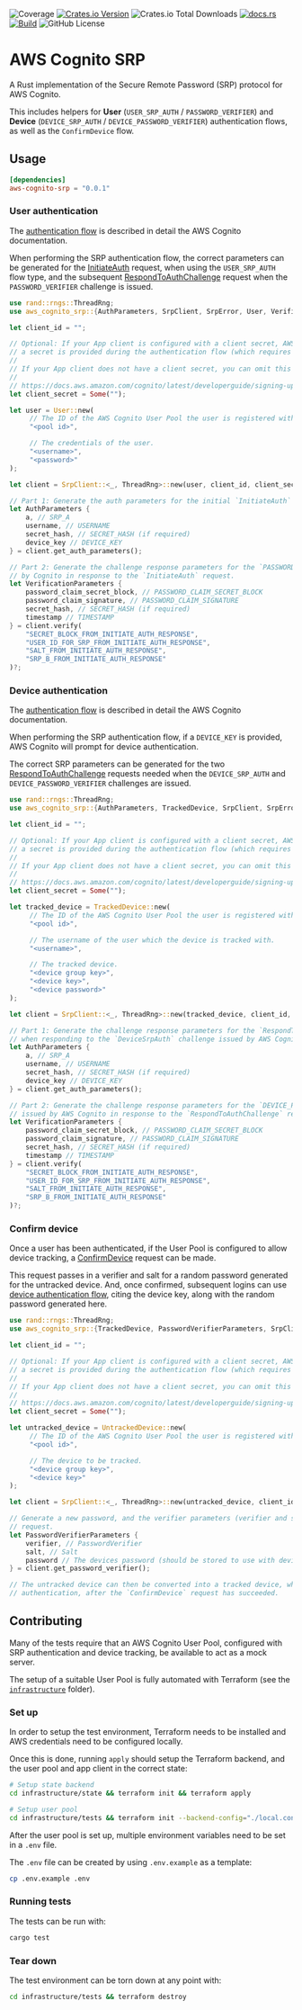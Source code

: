 ![Coverage](https://api.coveragerobot.com/v1/graph/github/ryanmab/aws-cognito-srp/badge.svg?token=076524f002a920322c2378e304139475625ba1e1027cc3e543)
[![Crates.io Version](https://img.shields.io/crates/v/aws-cognito-srp)](https://crates.io/crates/aws-cognito-srp)
![Crates.io Total Downloads](https://img.shields.io/crates/d/aws-cognito-srp)
[![docs.rs](https://img.shields.io/docsrs/aws-cognito-srp)](https://docs.rs/aws-cognito-srp)
[![Build](https://github.com/ryanmab/aws-cognito-srp/actions/workflows/build.yml/badge.svg)](https://github.com/ryanmab/aws-cognito-srp/actions/workflows/build.yml)
![GitHub License](https://img.shields.io/github/license/ryanmab/aws-cognito-srp)

<!-- cargo-rdme start -->

# AWS Cognito SRP

A Rust implementation of the Secure Remote Password (SRP) protocol for AWS Cognito.

This includes helpers for **User** (`USER_SRP_AUTH` / `PASSWORD_VERIFIER`) and **Device** (`DEVICE_SRP_AUTH` / `DEVICE_PASSWORD_VERIFIER`) authentication flows, as
well as the `ConfirmDevice` flow.

## Usage

```toml
[dependencies]
aws-cognito-srp = "0.0.1"
```

### User authentication

The [authentication flow](https://docs.aws.amazon.com/cognito/latest/developerguide/amazon-cognito-user-pools-authentication-flow-methods.html#Built-in-authentication-flow-and-challenges)
is described in detail the AWS Cognito documentation.

When performing the SRP authentication flow, the correct parameters can be generated for the [InitiateAuth](https://docs.aws.amazon.com/cognito-user-identity-pools/latest/APIReference/API_InitiateAuth.html) request, when using the
`USER_SRP_AUTH` flow type, and the subsequent [RespondToAuthChallenge](https://docs.aws.amazon.com/cognito-user-identity-pools/latest/APIReference/API_RespondToAuthChallenge.html) request when the `PASSWORD_VERIFIER` challenge is
issued.

```rust
use rand::rngs::ThreadRng;
use aws_cognito_srp::{AuthParameters, SrpClient, SrpError, User, VerificationParameters};

let client_id = "";

// Optional: If your App client is configured with a client secret, AWS Cognito will require that
// a secret is provided during the authentication flow (which requires the client secret).
//
// If your App client does not have a client secret, you can omit this parameter.
//
// https://docs.aws.amazon.com/cognito/latest/developerguide/signing-up-users-in-your-app.html#cognito-user-pools-computing-secret-hash
let client_secret = Some("");

let user = User::new(
     // The ID of the AWS Cognito User Pool the user is registered with.
     "<pool id>",

     // The credentials of the user.
     "<username>",
     "<password>"
);

let client = SrpClient::<_, ThreadRng>::new(user, client_id, client_secret);

// Part 1: Generate the auth parameters for the initial `InitiateAuth` request
let AuthParameters {
    a, // SRP_A
    username, // USERNAME
    secret_hash, // SECRET_HASH (if required)
    device_key // DEVICE_KEY
} = client.get_auth_parameters();

// Part 2: Generate the challenge response parameters for the `PASSWORD_VERIFIER` challenge issued
// by Cognito in response to the `InitiateAuth` request.
let VerificationParameters {
    password_claim_secret_block, // PASSWORD_CLAIM_SECRET_BLOCK
    password_claim_signature, // PASSWORD_CLAIM_SIGNATURE
    secret_hash, // SECRET_HASH (if required)
    timestamp // TIMESTAMP
} = client.verify(
    "SECRET_BLOCK_FROM_INITIATE_AUTH_RESPONSE",
    "USER_ID_FOR_SRP_FROM_INITIATE_AUTH_RESPONSE",
    "SALT_FROM_INITIATE_AUTH_RESPONSE",
    "SRP_B_FROM_INITIATE_AUTH_RESPONSE"
)?;

```

### Device authentication

The [authentication flow](https://docs.aws.amazon.com/cognito/latest/developerguide/amazon-cognito-user-pools-authentication-flow-methods.html#Built-in-authentication-flow-and-challenges)
is described in detail the AWS Cognito documentation.

When performing the SRP authentication flow, if a `DEVICE_KEY` is provided, AWS Cognito will prompt for device authentication.

The correct SRP parameters can be generated for the two [RespondToAuthChallenge](https://docs.aws.amazon.com/cognito-user-identity-pools/latest/APIReference/API_RespondToAuthChallenge.html) requests needed when the `DEVICE_SRP_AUTH` and
`DEVICE_PASSWORD_VERIFIER` challenges are issued.

```rust
use rand::rngs::ThreadRng;
use aws_cognito_srp::{AuthParameters, TrackedDevice, SrpClient, SrpError, User, VerificationParameters};

let client_id = "";

// Optional: If your App client is configured with a client secret, AWS Cognito will require that
// a secret is provided during the authentication flow (which requires the client secret).
//
// If your App client does not have a client secret, you can omit this parameter.
//
// https://docs.aws.amazon.com/cognito/latest/developerguide/signing-up-users-in-your-app.html#cognito-user-pools-computing-secret-hash
let client_secret = Some("");

let tracked_device = TrackedDevice::new(
     // The ID of the AWS Cognito User Pool the user is registered with.
     "<pool id>",

     // The username of the user which the device is tracked with.
     "<username>",

     // The tracked device.
     "<device group key>",
     "<device key>",
     "<device password>"
);

let client = SrpClient::<_, ThreadRng>::new(tracked_device, client_id, client_secret);

// Part 1: Generate the challenge response parameters for the `RespondToAuthChallenge` request
// when responding to the `DeviceSrpAuth` challenge issued by AWS Cognito.
let AuthParameters {
    a, // SRP_A
    username, // USERNAME
    secret_hash, // SECRET_HASH (if required)
    device_key // DEVICE_KEY
} = client.get_auth_parameters();

// Part 2: Generate the challenge response parameters for the `DEVICE_PASSWORD_VERIFIER` challenge
// issued by AWS Cognito in response to the `RespondToAuthChallenge` request.
let VerificationParameters {
    password_claim_secret_block, // PASSWORD_CLAIM_SECRET_BLOCK
    password_claim_signature, // PASSWORD_CLAIM_SIGNATURE
    secret_hash, // SECRET_HASH (if required)
    timestamp // TIMESTAMP
} = client.verify(
    "SECRET_BLOCK_FROM_INITIATE_AUTH_RESPONSE",
    "USER_ID_FOR_SRP_FROM_INITIATE_AUTH_RESPONSE",
    "SALT_FROM_INITIATE_AUTH_RESPONSE",
    "SRP_B_FROM_INITIATE_AUTH_RESPONSE"
)?;

```

### Confirm device

Once a user has been authenticated, if the User Pool is configured to allow device tracking, a
[ConfirmDevice](https://docs.aws.amazon.com/cognito-user-identity-pools/latest/APIReference/API_ConfirmDevice.html) request can be made.

This request passes in a verifier and salt for a random password generated for the untracked device. And, once confirmed, subsequent logins can use
[device authentication flow](#device-authentication), citing the device key, along with the random password generated here.

```rust
use rand::rngs::ThreadRng;
use aws_cognito_srp::{TrackedDevice, PasswordVerifierParameters, SrpClient, SrpError, User, UntrackedDevice};

let client_id = "";

// Optional: If your App client is configured with a client secret, AWS Cognito will require that
// a secret is provided during the authentication flow (which requires the client secret).
//
// If your App client does not have a client secret, you can omit this parameter.
//
// https://docs.aws.amazon.com/cognito/latest/developerguide/signing-up-users-in-your-app.html#cognito-user-pools-computing-secret-hash
let client_secret = Some("");

let untracked_device = UntrackedDevice::new(
     // The ID of the AWS Cognito User Pool the user is registered with.
     "<pool id>",

     // The device to be tracked.
     "<device group key>",
     "<device key>"
);

let client = SrpClient::<_, ThreadRng>::new(untracked_device, client_id, client_secret);

// Generate a new password, and the verifier parameters (verifier and salt) for the `ConfirmDevice`
// request.
let PasswordVerifierParameters {
    verifier, // PasswordVerifier
    salt, // Salt
    password // The devices password (should be stored to use with device authentication later)
} = client.get_password_verifier();

// The untracked device can then be converted into a tracked device, which can be used for Device
// authentication, after the `ConfirmDevice` request has succeeded.

```

## Contributing

Many of the tests require that an AWS Cognito User Pool, configured with SRP authentication and device
tracking, be available to act as a mock server.

The setup of a suitable User Pool is fully automated with Terraform (see the [`infrastructure`](infrastructure/) folder).

### Set up

In order to setup the test environment, Terraform needs to be installed and AWS credentials need to be
configured locally.

Once this is done, running `apply` should setup the Terraform backend, and the user pool and app client in the correct state:
```sh
# Setup state backend
cd infrastructure/state && terraform init && terraform apply

# Setup user pool
cd infrastructure/tests && terraform init --backend-config="./local.config" && terraform apply
```

After the user pool is set up, multiple environment variables need to be set in a `.env` file.

The `.env` file can be created by using `.env.example` as a template:
```sh
cp .env.example .env
```

### Running tests

The tests can be run with:
```sh
cargo test
```

### Tear down

The test environment can be torn down at any point with:
```sh
cd infrastructure/tests && terraform destroy
```

<!-- cargo-rdme end -->
